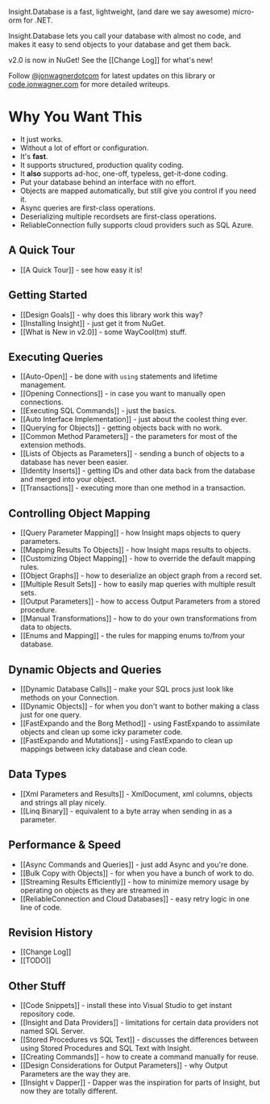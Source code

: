 Insight.Database is a fast, lightweight, (and dare we say awesome) micro-orm for .NET.

Insight.Database lets you call your database with almost no code, and makes it easy to send objects to your database and get them back.

v2.0 is now in NuGet! See the [[Change Log]] for what's new!

Follow [@jonwagnerdotcom](http://twitter.com/#!jonwagnerdotcom) for latest updates on this library or [code.jonwagner.com](http://code.jonwagner.com) for more detailed writeups.

# Why You Want This #
- It just works. 
- Without a lot of effort or configuration. 
- It's **fast**.
- It supports structured, production quality coding.
- It **also** supports ad-hoc, one-off, typeless, get-it-done coding.
- Put your database behind an interface with no effort.
- Objects are mapped automatically, but still give you control if you need it.
- Async queries are first-class operations.
- Deserializing multiple recordsets are first-class operations.
- ReliableConnection fully supports cloud providers such as SQL Azure.

## A Quick Tour ##

* [[A Quick Tour]] - see how easy it is!

## Getting Started ##
* [[Design Goals]] - why does this library work this way?
* [[Installing Insight]] - just get it from NuGet.
* [[What is New in v2.0]] - some WayCool(tm) stuff.

## Executing Queries ##
* [[Auto-Open]] - be done with `using` statements and lifetime management.
* [[Opening Connections]] - in case you want to manually open connections.
* [[Executing SQL Commands]] - just the basics.
* [[Auto Interface Implementation]] - just about the coolest thing ever.
* [[Querying for Objects]] - getting objects back with no work.
* [[Common Method Parameters]] - the parameters for most of the extension methods.
* [[Lists of Objects as Parameters]] - sending a bunch of objects to a database has never been easier.
* [[Identity Inserts]] - getting IDs and other data back from the database and merged into your object.
* [[Transactions]] - executing more than one method in a transaction.

## Controlling Object Mapping ##
* [[Query Parameter Mapping]] - how Insight maps objects to query parameters.
* [[Mapping Results To Objects]] - how Insight maps results to objects.
* [[Customizing Object Mapping]] - how to override the default mapping rules.
* [[Object Graphs]] - how to deserialize an object graph from a record set.
* [[Multiple Result Sets]] - how to easily map queries with multiple result sets.
* [[Output Parameters]] - how to access Output Parameters from a stored procedure.
* [[Manual Transformations]] - how to do your own transformations from data to objects.
* [[Enums and Mapping]] - the rules for mapping enums to/from your database.

## Dynamic Objects and Queries ##
* [[Dynamic Database Calls]] - make your SQL procs just look like methods on your Connection.
* [[Dynamic Objects]] - for when you don't want to bother making a class just for one query.
* [[FastExpando and the Borg Method]] - using FastExpando to assimilate objects and clean up some icky parameter code.
* [[FastExpando and Mutations]] - using FastExpando to clean up mappings between icky database and clean code.

## Data Types ##
* [[Xml Parameters and Results]] - XmlDocument, xml columns, objects and strings all play nicely.
* [[Linq Binary]] - equivalent to a byte array when sending in as a parameter.

## Performance & Speed ##
* [[Async Commands and Queries]] - just add Async and you're done.
* [[Bulk Copy with Objects]] - for when you have a bunch of work to do.
* [[Streaming Results Efficiently]] - how to minimize memory usage by operating on objects as they are streamed in
* [[ReliableConnection and Cloud Databases]] - easy retry logic in one line of code.

## Revision History ##
* [[Change Log]]
* [[TODO]]

## Other Stuff ##
* [[Code Snippets]] - install these into Visual Studio to get instant repository code.
* [[Insight and Data Providers]] - limitations for certain data providers not named SQL Server.
* [[Stored Procedures vs SQL Text]] - discusses the differences between using Stored Procedures and SQL Text with Insight.
* [[Creating Commands]] - how to create a command manually for reuse.
* [[Design Considerations for Output Parameters]] - why Output Parameters are the way they are.
* [[Insight v Dapper]] - Dapper was the inspiration for parts of Insight, but now they are totally different.
